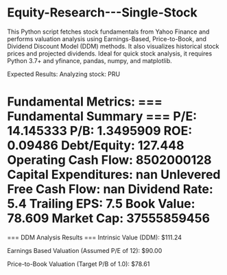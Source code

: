# Equity-Research---Single-Stock
This Python script fetches stock fundamentals from Yahoo Finance and performs valuation analysis using Earnings-Based, Price-to-Book, and Dividend Discount Model (DDM) methods. It also visualizes historical stock prices and projected dividends. Ideal for quick stock analysis, it requires Python 3.7+ and yfinance, pandas, numpy, and matplotlib.

Expected Results: 
  Analyzing stock: PRU
  
  Fundamental Metrics:
  === Fundamental Summary ===
  P/E: 14.145333
  P/B: 1.3495909
  ROE: 0.09486
  Debt/Equity: 127.448
  Operating Cash Flow: 8502000128
  Capital Expenditures: nan
  Unlevered Free Cash Flow: nan
  Dividend Rate: 5.4
  Trailing EPS: 7.5
  Book Value: 78.609
  Market Cap: 37555859456
  ===========================
  
  === DDM Analysis Results ===
  Intrinsic Value (DDM): $111.24
  
  Earnings Based Valuation (Assumed P/E of 12): $90.00
  
  Price-to-Book Valuation (Target P/B of 1.0): $78.61

